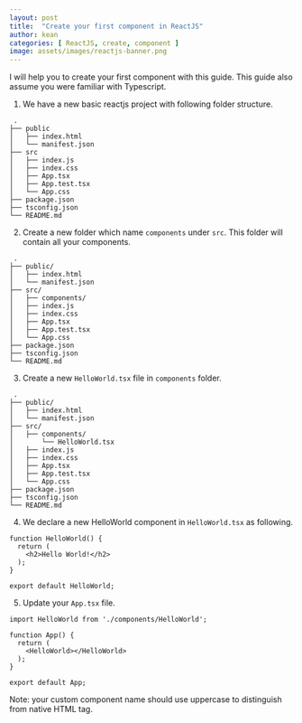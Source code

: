 ```yaml
---
layout: post
title:  "Create your first component in ReactJS"
author: kean
categories: [ ReactJS, create, component ]
image: assets/images/reactjs-banner.png
---
```

I will help you to create your first component with this guide. This guide also assume you were familiar with Typescript.

1. We have a new basic reactjs project with following folder structure.
```
 .
├── public 
│   ├── index.html
│   └── manifest.json
├── src 
│   ├── index.js
│   ├── index.css
│   ├── App.tsx
│   ├── App.test.tsx
│   └── App.css
├── package.json 
├── tsconfig.json
└── README.md
```

2. Create a new folder which name `components` under `src`. This folder will contain all your components.
```
 .
├── public/
│   ├── index.html
│   └── manifest.json
├── src/
│   ├── components/
│   ├── index.js
│   ├── index.css
│   ├── App.tsx
│   ├── App.test.tsx
│   └── App.css
├── package.json 
├── tsconfig.json
└── README.md
```

3. Create a new `HelloWorld.tsx` file in `components` folder.
```
 .
├── public/
│   ├── index.html
│   └── manifest.json
├── src/
│   ├── components/
│       └── HelloWorld.tsx
│   ├── index.js
│   ├── index.css
│   ├── App.tsx
│   ├── App.test.tsx
│   └── App.css
├── package.json 
├── tsconfig.json
└── README.md
```

4. We declare a new HelloWorld component in `HelloWorld.tsx` as following.
```
function HelloWorld() {
  return (
    <h2>Hello World!</h2>
  );
}

export default HelloWorld;
```

5. Update your `App.tsx` file.
```
import HelloWorld from './components/HelloWorld';

function App() {
  return (
    <HelloWorld></HelloWorld>
  );
}

export default App;
```

Note: your custom component name should use uppercase to distinguish from native HTML tag.